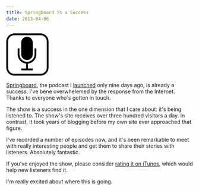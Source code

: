 ```yaml
---
title: Springboard is a Success
date: 2013-04-06
---
```



![](8037E5355A074F369732CFF7B8F77486.png)

[Springboard](http://springboardshow.com), the podcast I [launched](/blog/springboard) only nine days ago, is already a success. I've bene overwhelemed by the response from the Internet. Thanks to everyone who's gotten in touch.

The show is a success in the one dimension that I care about: it's being listened to. The show's site receives over three hundred visitors a day. In contrast, it took years of blogging before my own site ever approached that figure.

I've recorded a number of episodes now, and it's been remarkable to meet with really interesting people and get them to share their stories with listeners. Absolutely fantastic.

If you've enjoyed the show, please consider [rating it on iTunes](https://itunes.apple.com/us/podcast/springboard/id627783621?mt=2), which would help new listeners find it.

I'm really excited about where this is going.


  